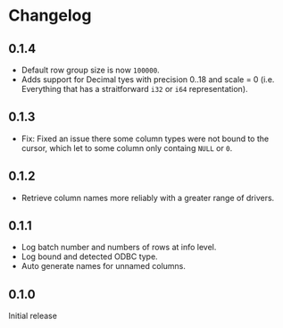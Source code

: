 # Changelog

## 0.1.4

* Default row group size is now `100000`.
* Adds support for Decimal tyes with precision 0..18 and scale = 0 (i.e. Everything that has a straitforward `i32` or `i64` representation).

## 0.1.3

* Fix: Fixed an issue there some column types were not bound to the cursor, which let to some column only containg `NULL` or `0`.

## 0.1.2

* Retrieve column names more reliably with a greater range of drivers.

## 0.1.1

* Log batch number and numbers of rows at info level.
* Log bound and detected ODBC type.
* Auto generate names for unnamed columns.

## 0.1.0

Initial release
